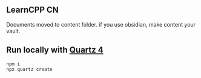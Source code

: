 
## LearnCPP CN

Documents moved to content folder. if you use obsidian, make content your vault.

## Run locally with [Quartz 4](https://quartz.jzhao.xyz/)

```
npm i
npx quartz create
```

